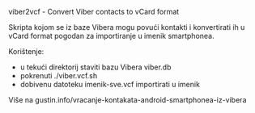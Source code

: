 viber2vcf - Convert Viber contacts to vCard format

Skripta kojom se iz baze Vibera mogu povući kontakti i konvertirati ih u vCard format pogodan za importiranje u imenik smartphonea.

Korištenje:
- u tekući direktorij staviti bazu Vibera viber.db
- pokrenuti ./viber.vcf.sh
- dobivenu datoteku imenik-sve.vcf importirati u imenik

Više na gustin.info/vracanje-kontakata-android-smartphonea-iz-vibera
